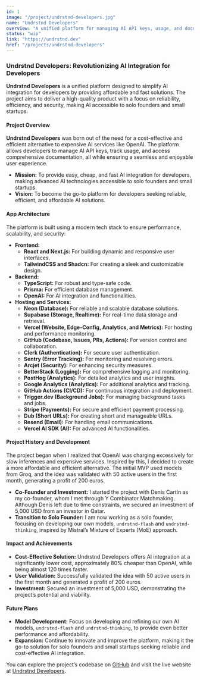 ```yaml
---
id: 1
image: "/project/undrstnd-developers.jpg"
name: "Undrstnd Developers"
overview: "A unified platform for managing AI API keys, usage, and documentation, built with modern web technologies like React, Next.js, TailwindCSS, and Shadcn. Hosted on Vercel with real-time features powered by Supabase and Neon."
status: "wip"
link: "https://undrstnd.dev"
href: "/projects/undrstnd-developers"
---
```


### Undrstnd Developers: Revolutionizing AI Integration for Developers

**Undrstnd Developers** is a unified platform designed to simplify AI integration for developers by providing affordable and fast solutions. The project aims to deliver a high-quality product with a focus on reliability, efficiency, and security, making AI accessible to solo founders and small startups.

#### **Project Overview**

**Undrstnd Developers** was born out of the need for a cost-effective and efficient alternative to expensive AI services like OpenAI. The platform allows developers to manage AI API keys, track usage, and access comprehensive documentation, all while ensuring a seamless and enjoyable user experience.

- **Mission:** To provide easy, cheap, and fast AI integration for developers, making advanced AI technologies accessible to solo founders and small startups.
- **Vision:** To become the go-to platform for developers seeking reliable, efficient, and affordable AI solutions.

#### **App Architecture**

The platform is built using a modern tech stack to ensure performance, scalability, and security:

- **Frontend:**
  - **React and Next.js:** For building dynamic and responsive user interfaces.
  - **TailwindCSS and Shadcn:** For creating a sleek and customizable design.
- **Backend:**
  - **TypeScript:** For robust and type-safe code.
  - **Prisma:** For efficient database management.
  - **OpenAI:** For AI integration and functionalities.
- **Hosting and Services:**
  - **Neon (Database):** For reliable and scalable database solutions.
  - **Supabase (Storage, Realtime):** For real-time data storage and retrieval.
  - **Vercel (Website, Edge-Config, Analytics, and Metrics):** For hosting and performance monitoring.
  - **GitHub (Codebase, Issues, PRs, Actions):** For version control and collaboration.
  - **Clerk (Authentication):** For secure user authentication.
  - **Sentry (Error Tracking):** For monitoring and resolving errors.
  - **Arcjet (Security):** For enhancing security measures.
  - **BetterStack (Logging):** For comprehensive logging and monitoring.
  - **PostHog (Analytics):** For detailed analytics and user insights.
  - **Google Analytics (Analytics):** For additional analytics and tracking.
  - **GitHub Actions (CI/CD):** For continuous integration and deployment.
  - **Trigger.dev (Background Jobs):** For managing background tasks and jobs.
  - **Stripe (Payments):** For secure and efficient payment processing.
  - **Dub (Short URLs):** For creating short and manageable URLs.
  - **Resend (Email):** For handling email communications.
  - **Vercel AI SDK (AI):** For advanced AI functionalities.

#### **Project History and Development**

The project began when I realized that OpenAI was charging excessively for slow inferences and expensive services. Inspired by this, I decided to create a more affordable and efficient alternative. The initial MVP used models from Groq, and the idea was validated with 50 active users in the first month, generating a profit of 200 euros.

- **Co-Founder and Investment:** I started the project with Denis Cartin as my co-founder, whom I met through Y Combinator Matchmaking. Although Denis left due to time constraints, we secured an investment of 5,000 USD from an investor in Qatar.
- **Transition to Solo Founder:** I am now working as a solo founder, focusing on developing our own models, `undrstnd-flash` and `undrstnd-thinking`, inspired by Mistral’s Mixture of Experts (MoE) approach.

#### **Impact and Achievements**

- **Cost-Effective Solution:** Undrstnd Developers offers AI integration at a significantly lower cost, approximately 80% cheaper than OpenAI, while being almost 120 times faster.
- **User Validation:** Successfully validated the idea with 50 active users in the first month and generated a profit of 200 euros.
- **Investment:** Secured an investment of 5,000 USD, demonstrating the project’s potential and viability.

#### **Future Plans**

- **Model Development:** Focus on developing and refining our own AI models, `undrstnd-flash` and `undrstnd-thinking`, to provide even better performance and affordability.
- **Expansion:** Continue to innovate and improve the platform, making it the go-to solution for solo founders and small startups seeking reliable and cost-effective AI integration.

You can explore the project’s codebase on [GitHub](https://github.com/FindMalek/developers-undrstnd) and visit the live website at [Undrstnd Developers](https://undrstnd.dev).
